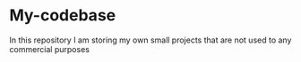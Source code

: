 # My-codebase

In this repository I am storing my own small projects that are not used to any commercial purposes
